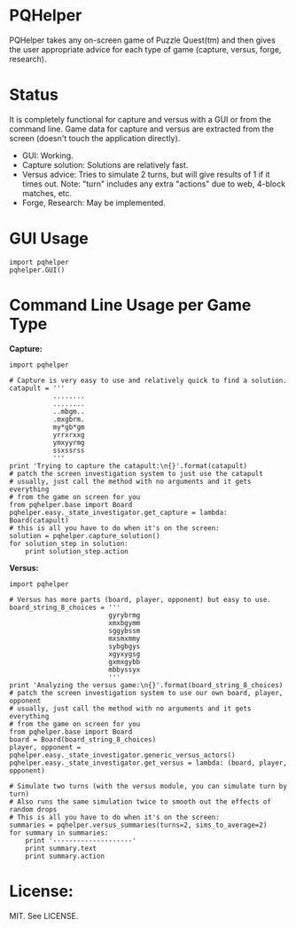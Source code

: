 PQHelper
========

PQHelper takes any on-screen game of Puzzle Quest(tm) and then gives the user
appropriate advice for each type of game (capture, versus, forge, research).


Status
======

It is completely functional for capture and versus with a GUI or from
the command line. Game data for capture and versus are extracted from
the screen (doesn't touch the application directly).

- GUI: Working.
- Capture solution: Solutions are relatively fast.
- Versus advice: Tries to simulate 2 turns, but will give results of 1 if
  it times out. Note: "turn" includes any extra "actions" due to web, 4-block
  matches, etc.
- Forge, Research: May be implemented.


GUI Usage
=========

    import pqhelper
    pqhelper.GUI()



Command Line Usage per Game Type
================

**Capture:**

    import pqhelper

    # Capture is very easy to use and relatively quick to find a solution.
    catapult = '''
               ........
               ........
               ..mbgm..
               .mxgbrm.
               my*gb*gm
               yrrxrxxg
               ymxyyrmg
               ssxssrss
               '''
    print 'Trying to capture the catapult:\n{}'.format(catapult)
    # patch the screen investigation system to just use the catapult
    # usually, just call the method with no arguments and it gets everything
    # from the game on screen for you
    from pqhelper.base import Board
    pqhelper.easy._state_investigator.get_capture = lambda: Board(catapult)
    # this is all you have to do when it's on the screen:
    solution = pqhelper.capture_solution()
    for solution_step in solution:
        print solution_step.action


**Versus:**

    import pqhelper

    # Versus has more parts (board, player, opponent) but easy to use.
    board_string_8_choices = '''
                             gyrybrmg
                             xmxbgymm
                             sggybssm
                             mxsmxmmy
                             sybgbgys
                             xgyxygsg
                             gxmxgybb
                             mbbyssyx
                             '''
    print 'Analyzing the versus game:\n{}'.format(board_string_8_choices)
    # patch the screen investigation system to use our own board, player, opponent
    # usually, just call the method with no arguments and it gets everything
    # from the game on screen for you
    from pqhelper.base import Board
    board = Board(board_string_8_choices)
    player, opponent = pqhelper.easy._state_investigator.generic_versus_actors()
    pqhelper.easy._state_investigator.get_versus = lambda: (board, player, opponent)

    # Simulate two turns (with the versus module, you can simulate turn by turn)
    # Also runs the same simulation twice to smooth out the effects of random drops
    # This is all you have to do when it's on the screen:
    summaries = pqhelper.versus_summaries(turns=2, sims_to_average=2)
    for summary in summaries:
        print '--------------------'
        print summary.text
        print summary.action


License:
========

MIT. See LICENSE.